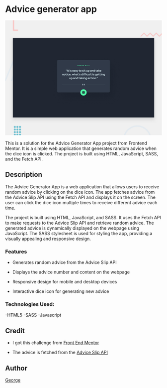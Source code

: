 # Advice generator app

![Advice generator app coding challenge](./design/desktop-preview.jpg)

This is a solution for the Advice Generator App project from Frontend Mentor. It is a simple web application that generates random advice when the dice icon is clicked. The project is built using HTML, JavaScript, SASS, and the Fetch API.

## Description
The Advice Generator App is a web application that allows users to receive random advice by clicking on the dice icon. The app fetches advice from the Advice Slip API using the Fetch API and displays it on the screen. The user can click the dice icon multiple times to receive different advice each time.


The project is built using HTML, JavaScript, and SASS. It uses the Fetch API to make requests to the Advice Slip API and retrieve random advice. The generated advice is dynamically displayed on the webpage using JavaScript. The SASS stylesheet is used for styling the app, providing a visually appealing and responsive design.

### Features
- Generates random advice from the Advice Slip API

- Displays the advice number and content on the webpage

- Responsive design for mobile and desktop devices

- Interactive dice icon for generating new advice

### Technologies Used:
-HTML5
-SASS
-Javascript


## Credit
- I got this challenge from [Front End Mentor](https://www.frontendmentor.io/challenges/)

- The advice is fetched from the [Advice Slip API](https://api.adviceslip.com/)

## Author
[George](https://github.com/Ratified)
